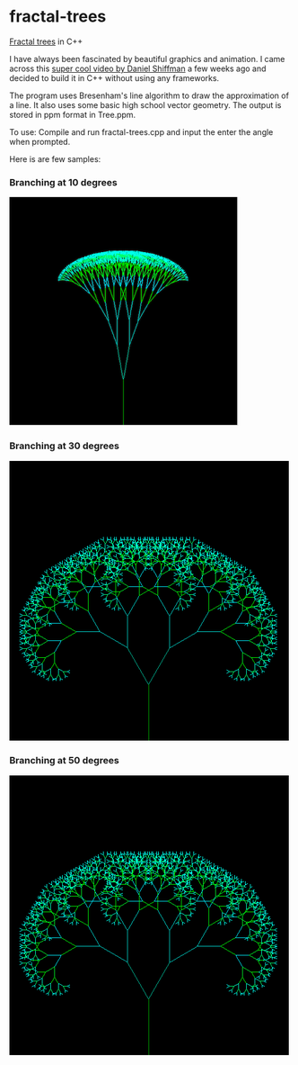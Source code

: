 # fractal-trees
[Fractal trees](http://davis.wpi.edu/~matt/courses/fractals/trees.html) in C++

I have always been fascinated by beautiful graphics and animation. I came across this 
[super cool video by Daniel Shiffman](https://www.youtube.com/watch?v=0jjeOYMjmDU) a few weeks ago and decided to build it in C++ without using any frameworks.

The program uses Bresenham's line algorithm to draw the approximation of a line. It also uses some basic high school vector geometry. The output is stored in ppm format in Tree.ppm.

To use: Compile and run fractal-trees.cpp and input the enter the angle when prompted.

Here is are few samples:

### Branching at 10 degrees

![Branching at 10 degree](Tree1.png)

### Branching at 30 degrees

<img src="Tree2.png"/>

### Branching at 50 degrees

<img src="Tree2.png"/>

